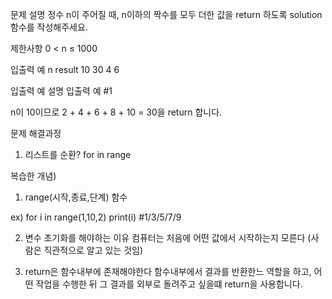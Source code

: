 문제 설명
정수 n이 주어질 때, n이하의 짝수를 모두 더한 값을 return 하도록 solution 함수를 작성해주세요.

제한사항
0 < n ≤ 1000

입출력 예
n	result
10	30
4	6

입출력 예 설명
입출력 예 #1

n이 10이므로 2 + 4 + 6 + 8 + 10 = 30을 return 합니다.

문제 해결과정
1) 리스트를 순환? for in range




복습한 개념)
1) range(시작,종료,단계) 함수

ex) for i in range(1,10,2)
    print(i) #1/3/5/7/9

2) 변수 초기화를 해야하는 이유
컴퓨터는 처음에 어떤 값에서 시작하는지 모른다 (사람은 직관적으로 알고 있는 것임)

3) return은 함수내부에 존재해야한다
함수내부에서 결과를 반환한느 역할을 하고, 어떤 작업을 수행한 뒤 그 결과를 외부로 돌려주고 싶을떄 return을 사용합니다.